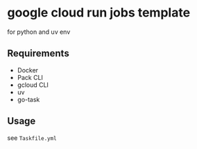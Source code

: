 # google cloud run jobs template
for python and uv env

## Requirements
- Docker
- Pack CLI
- gcloud CLI
- uv
- go-task

## Usage
see `Taskfile.yml`
